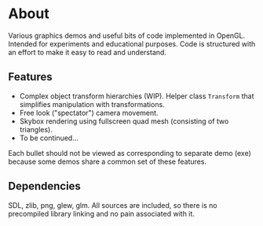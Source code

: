 # About
Various graphics demos and useful bits of code implemented in OpenGL. Intended for experiments and educational purposes.
Code is structured with an effort to make it easy to read and understand.

## Features
* Complex object transform hierarchies (WIP). Helper class `Transform` that simplifies manipulation with transformations.
* Free look ("spectator") camera movement.
* Skybox rendering using fullscreen quad mesh (consisting of two triangles).
* To be continued...

Each bullet should not be viewed as corresponding to separate demo (exe) because some demos share a common set of these features.

## Dependencies
SDL, zlib, png, glew, glm. All sources are included, so there is no precompiled library linking and no pain
associated with it.
